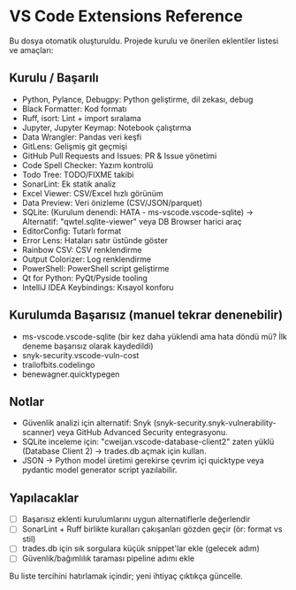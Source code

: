 # VS Code Extensions Reference

Bu dosya otomatik oluşturuldu. Projede kurulu ve önerilen eklentiler listesi ve amaçları:

## Kurulu / Başarılı
- Python, Pylance, Debugpy: Python geliştirme, dil zekası, debug
- Black Formatter: Kod formatı
- Ruff, isort: Lint + import sıralama
- Jupyter, Jupyter Keymap: Notebook çalıştırma
- Data Wrangler: Pandas veri keşfi
- GitLens: Gelişmiş git geçmişi
- GitHub Pull Requests and Issues: PR & Issue yönetimi
- Code Spell Checker: Yazım kontrolü
- Todo Tree: TODO/FIXME takibi
- SonarLint: Ek statik analiz
- Excel Viewer: CSV/Excel hızlı görünüm
- Data Preview: Veri önizleme (CSV/JSON/parquet)
- SQLite: (Kurulum denendi: HATA - ms-vscode.vscode-sqlite) -> Alternatif: "qwtel.sqlite-viewer" veya DB Browser harici araç
- EditorConfig: Tutarlı format
- Error Lens: Hataları satır üstünde göster
- Rainbow CSV: CSV renklendirme
- Output Colorizer: Log renklendirme
- PowerShell: PowerShell script geliştirme
- Qt for Python: PyQt/Pyside tooling
- IntelliJ IDEA Keybindings: Kısayol konforu

## Kurulumda Başarısız (manuel tekrar denenebilir)
- ms-vscode.vscode-sqlite (bir kez daha yüklendi ama hata döndü mü? İlk deneme başarısız olarak kaydedildi)
- snyk-security.vscode-vuln-cost
- trailofbits.codelingo
- benewagner.quicktypegen

## Notlar
- Güvenlik analizi için alternatif: Snyk (snyk-security.snyk-vulnerability-scanner) veya GitHub Advanced Security entegrasyonu.
- SQLite inceleme için: "cweijan.vscode-database-client2" zaten yüklü (Database Client 2) -> trades.db açmak için kullan.
- JSON -> Python model üretimi gerekirse çevrim içi quicktype veya pydantic model generator script yazılabilir.

## Yapılacaklar
- [ ] Başarısız eklenti kurulumlarını uygun alternatiflerle değerlendir
- [ ] SonarLint + Ruff birlikte kuralları çakışanları gözden geçir (ör: format vs stil)
- [ ] trades.db için sık sorgulara küçük snippet'lar ekle (gelecek adım)
- [ ] Güvenlik/bağımlılık taraması pipeline adımı ekle

Bu liste tercihini hatırlamak içindir; yeni ihtiyaç çıktıkça güncelle.
